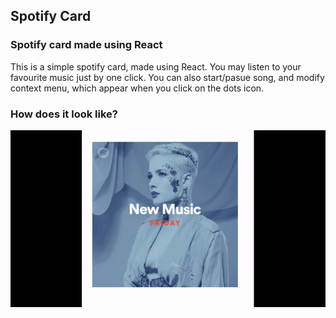 ## Spotify Card

### Spotify card made using React

This is a simple spotify card, made using React. You may listen to your favourite music just by one click. You can also start/pasue song, and modify context menu, which appear when you click on the dots icon.

### How does it look like?
![](https://github.com/maticoder/spotify/blob/master/spotify.gif)